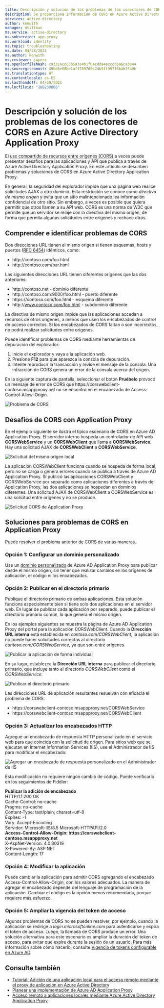 ```yaml
---
title: Descripción y solución de los problemas de los conectores de CORS en Azure Active Directory Application Proxy
description: Se proporciona información de CORS en Azure Active Directory Application Proxy y cómo identificar y resolver problemas de CORS.
services: active-directory
author: kenwith
manager: mtillman
ms.service: active-directory
ms.subservice: app-proxy
ms.workload: identity
ms.topic: troubleshooting
ms.date: 04/28/2021
ms.author: kenwith
ms.reviewer: japere
ms.openlocfilehash: c9331acc65b5a3e4b1f0acdda4ecccb5a6ca3044
ms.sourcegitcommit: 49bd8e68bd1aff789766c24b91f957f6b4bf5a9b
ms.translationtype: HT
ms.contentlocale: es-ES
ms.lasthandoff: 04/29/2021
ms.locfileid: "108230066"
---
```

# <a name="understand-and-solve-azure-active-directory-application-proxy-cors-issues"></a>Descripción y solución de los problemas de los conectores de CORS en Azure Active Directory Application Proxy

El [uso compartido de recursos entre orígenes (CORS)](https://www.w3.org/TR/cors/) a veces puede presentar desafíos para las aplicaciones y API que publica a través de Azure Active Directory Application Proxy. En este artículo se describen problemas y soluciones de CORS en Azure Active Directory Application Proxy.

En general, la seguridad del explorador impide que una página web realice solicitudes AJAX a otro dominio. Esta restricción se conoce como *directiva de mismo origen* y evita que un sitio malintencionado lea información confidencial de otro sitio. Sin embargo, a veces es posible que quiera permitir que otros llamen a su API web. CORS es una norma de W3C que permite que un servidor se relaje con la directiva del mismo origen, de forma que permita algunas solicitudes entre orígenes y rechace otras.

## <a name="understand-and-identify-cors-issues"></a>Comprender e identificar problemas de CORS

Dos direcciones URL tienen el mismo origen si tienen esquemas, hosts y puertos ([RFC 6454](https://tools.ietf.org/html/rfc6454)) idénticos, como:

-   http:\//contoso.com/foo.html
-   http:\//contoso.com/bar.html

Las siguientes direcciones URL tienen diferentes orígenes que las dos anteriores:

-   http:\//contoso.net - dominio diferente
-   http:\//contoso.com:9000/foo.html - puerto diferente
-   https:\//contoso.com/foo.html - esquema diferente
-   http:\//www.contoso.com/foo.html - subdominio diferente

La directiva de mismo origen impide que las aplicaciones accedan a recursos de otros orígenes, a menos que usen los encabezados de control de acceso correctos. Si los encabezados de CORS faltan o son incorrectos, no podrá realizar solicitudes entre orígenes. 

Puede identificar problemas de CORS mediante herramientas de depuración del explorador:

1. Inicie el explorador y vaya a la aplicación web.
1. Presione **F12** para que aparezca la consola de depuración.
1. Intente reproducir la transacción y revise el mensaje de la consola. Una infracción de CORS genera un error de la consola acerca del origen.

En la siguiente captura de pantalla, seleccionar el botón **Pruébelo** provocó un mensaje de error de CORS que https:\//corswebclient-contoso.msappproxy.net no se encontró en el encabezado de Access-Control-Allow-Origin.

![Problema de CORS](./media/application-proxy-understand-cors-issues/image3.png)

## <a name="cors-challenges-with-application-proxy"></a>Desafíos de CORS con Application Proxy

En el ejemplo siguiente se ilustra el típico escenario de CORS en Azure AD Application Proxy. El servidor interno hospeda un controlador de API web **CORSWebService** y un **CORSWebClient** que llama a **CORSWebService**. Hay una solicitud AJAX de **CORSWebClient** a **CORSWebService**.

![Solicitud del mismo origen local](./media/application-proxy-understand-cors-issues/image1.png)

La aplicación CORSWebClient funciona cuando se hospeda de forma local, pero no se carga o genera errores cuando se publica a través de Azure AD Application Proxy. Si publicó las aplicaciones CORSWebClient y CORSWebService por separado como aplicaciones diferentes a través de Application Proxy, las dos aplicaciones se hospedan en dominios diferentes. Una solicitud AJAX de CORSWebClient a CORSWebService es una solicitud entre orígenes y no se produce.

![Solicitud CORS de Application Proxy](./media/application-proxy-understand-cors-issues/image2.png)

## <a name="solutions-for-application-proxy-cors-issues"></a>Soluciones para problemas de CORS en Application Proxy

Puede resolver el problema anterior de CORS de varias maneras.

### <a name="option-1-set-up-a-custom-domain"></a>Opción 1: Configurar un dominio personalizado

Use un [dominio personalizado](./application-proxy-configure-custom-domain.md) de Azure AD Application Proxy para publicar desde el mismo origen, sin tener que realizar cambios en los orígenes de aplicación, el código ni los encabezados. 

### <a name="option-2-publish-the-parent-directory"></a>Opción 2: Publicar en el directorio primario

Publique el directorio primario de ambas aplicaciones. Esta solución funciona especialmente bien si tiene solo dos aplicaciones en el servidor web. En lugar de publicar cada aplicación por separado, puede publicar el directorio primario común, lo que genera el mismo origen.

En los ejemplos siguientes se muestra la página de Azure AD Application Proxy del portal para la aplicación CORSWebClient.  Cuando la **Dirección URL interna** está establecida en *contoso.com/CORSWebClient*, la aplicación no puede hacer solicitudes correctas al directorio *contoso.com/CORSWebService*, ya que son entre orígenes. 

![Publicar la aplicación de forma individual](./media/application-proxy-understand-cors-issues/image4.png)

En su lugar, establezca la **Dirección URL interna** para publicar el directorio primario, que incluye tanto el directorio *CORSWebClient* como el *CORSWebService*:

![Publicar el directorio primario](./media/application-proxy-understand-cors-issues/image5.png)

Las direcciones URL de aplicación resultantes resuelvan con eficacia el problema de CORS:

- https:\//corswebclient-contoso.msappproxy.net/CORSWebService
- https:\//corswebclient-contoso.msappproxy.net/CORSWebClient

### <a name="option-3-update-http-headers"></a>Opción 3: Actualizar los encabezados HTTP

Agregue un encabezado de respuesta HTTP personalizado en el servicio web para que coincida con la solicitud de origen. Para sitios web que se ejecutan en Internet Information Services (IIS), use el Administrador de IIS para modificar el encabezado:

![Agregar un encabezado de respuesta personalizado en el Administrador de IIS](./media/application-proxy-understand-cors-issues/image6.png)

Esta modificación no requiere ningún cambio de código. Puede verificarlo en los seguimientos de Fiddler:

**Publicar la adición de encabezado**\
HTTP/1.1 200 OK\
Cache-Control: no-cache\
Pragma: no-cache\
Content-Type: text/plain; charset=utf-8\
Expires: -1\
Vary: Accept-Encoding\
Servidor:  Microsoft-IIS/8.5 Microsoft-HTTPAPI/2.0\
**Access-Control-Allow-Origin: https\://corswebclient-contoso.msappproxy.net**\
X-AspNet-Version: 4.0.30319\
X-Powered-By: ASP.NET\
Content-Length: 17

### <a name="option-4-modify-the-app"></a>Opción 4: Modificar la aplicación

Puede cambiar la aplicación para admitir CORS agregando el encabezado Access-Control-Allow-Origin, con los valores adecuados. La manera de agregar el encabezado depende del lenguaje de programación de la aplicación. Cambiar el código es la opción menos recomendada, porque requiere más esfuerzo.

### <a name="option-5-extend-the-lifetime-of-the-access-token"></a>Opción 5: Ampliar la vigencia del token de acceso

Algunos problemas de CORS no se pueden resolver, por ejemplo, cuando la aplicación se redirige a *login.microsoftonline.com* para autenticarse y expira el token de acceso. Luego, la llamada de CORS produce un error. Una solución alternativa para este escenario es ampliar la duración del token de acceso, para evitar que expire durante la sesión de un usuario. Para más información sobre cómo hacerlo, consulte [Vigencia de tokens configurable en Azure AD](../develop/active-directory-configurable-token-lifetimes.md).

## <a name="see-also"></a>Consulte también
- [Tutorial: Adición de una aplicación local para el acceso remoto mediante el proxy de aplicación en Azure Active Directory](../app-proxy/application-proxy-add-on-premises-application.md) 
- [Planear una implementación de Azure AD Application Proxy](application-proxy-deployment-plan.md) 
- [Acceso remoto a aplicaciones locales mediante Azure Active Directory Application Proxy](application-proxy.md)